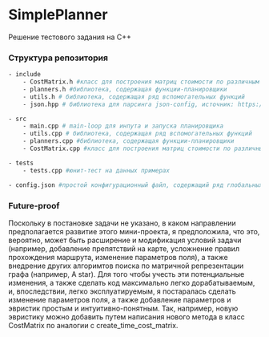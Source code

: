 # SimplePlanner
Решение тестового задания на С++

### Структура репозитория

```bash
- include
    - CostMatrix.h #класс для построения матриц стоимости по различным эвристикам по маршруту
    - planners.h #библиотека, содержащая функции-планировщики
    - utils.h # библиотека, содержащая ряд вспомогательных функций
    - json.hpp # библиотека для парсинга json-config, источник: https://github.com/nlohmann/json

- src
    - main.cpp # main-loop для инпута и запуска планировщика
    - utils.cpp # библиотека, содержащая ряд вспомогательных функций
    - planners.cpp #библиотека, содержащая функции-планировщики
    - CostMatrix.cpp #класс для построения матриц стоимости по различным эвристикам по маршруту

- tests
    - tests.cpp #юнит-тест на данных примерах

- config.json #простой конфигурационный файл, содержащий ряд глобальных параметров задачи
```

### Future-proof

Поскольку в постановке задачи не указано, в каком направлении предполагается развитие этого мини-проекта, я предположила, 
что это, вероятно, может быть расширение и модификация условий задачи (например, добавление препятствий на карте,
усложнение правил прохождения маршрута, изменение параметров поля), а также внедрение других алгоримтов поиска по 
матричной репрезентации графа (например, А star). Для того чтобы учесть эти потенциальные изменения, а также сделать код
максимально легко дорабатываемым, и, впоследствии, легко эксплуатируемым, я постаралась сделать изменение параметров поля,
а также добавление параметров и эвристик простым и интуитивно-понятным. Так, например, новую эвристику можно добавить путем
написания нового метода в класс CostMatrix по аналогии с create_time_cost_matrix.